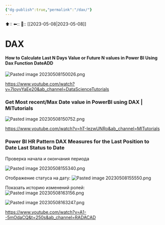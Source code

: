 ```yaml
---
{"dg-publish":true,"permalink":"/dax/"}
---
```



⬆::
⬅::
📅:: [[2023-05-08\|2023-05-08]] 

# DAX

#### How to Calculate Last N Days Value or Future N values in Power BI Using Dax Function DateADD

![Pasted image 20230508150026.png](/img/user/Pasted%20image%2020230508150026.png)

https://www.youtube.com/watch?v=7IovvYaEe20&ab_channel=DataScienceTutorials

### Get Most recent/Max Date value in PowerBI using DAX | MiTutorials

![Pasted image 20230508150752.png](/img/user/Pasted%20image%2020230508150752.png)

https://www.youtube.com/watch?v=hT-IezwUNRo&ab_channel=MITutorials

### Power BI HR Pattern DAX Measures for the Last Position to Date Last Status to Date

Проверка начала и окончания периода

![Pasted image 20230508155340.png](/img/user/Pasted%20image%2020230508155340.png)

Отображение статуса на дату:
![Pasted image 20230508155550.png](/img/user/Pasted%20image%2020230508155550.png)

Показать историю изменений ролей:
![Pasted image 20230508163156.png](/img/user/Pasted%20image%2020230508163156.png)

![Pasted image 20230508163247.png](/img/user/Pasted%20image%2020230508163247.png)

https://www.youtube.com/watch?v=A1--5mOdaCQ&t=250s&ab_channel=RADACAD


### 
